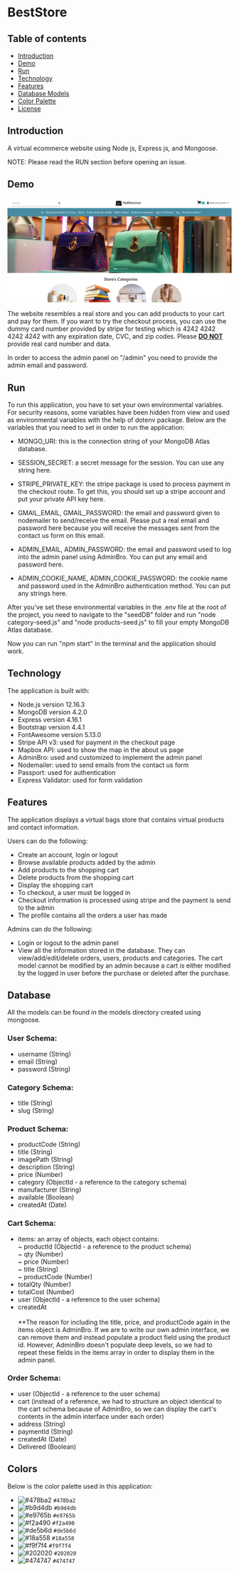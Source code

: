 # BestStore

## Table of contents

- [Introduction](#introduction)
- [Demo](#demo)
- [Run](#run)
- [Technology](#technology)
- [Features](#features)
- [Database Models](#database)
- [Color Palette](#colors)
- [License](#license)

## Introduction

A virtual ecommerce website using Node js, Express js, and Mongoose.

NOTE: Please read the RUN section before opening an issue.

## Demo

![screenshot](screenshot.png)



The website resembles a real store and you can add products to your cart and pay for them. If you want to try the checkout process, you can use the dummy card number provided by stripe for testing which is 4242 4242 4242 4242 with any expiration date, CVC, and zip codes. Please <u><b>DO NOT</b></u> provide real card number and data.

In order to access the admin panel on "/admin" you need to provide the admin email and password.

## Run

To run this application, you have to set your own environmental variables. For security reasons, some variables have been hidden from view and used as environmental variables with the help of dotenv package. Below are the variables that you need to set in order to run the application:

- MONGO_URI: this is the connection string of your MongoDB Atlas database.

- SESSION_SECRET: a secret message for the session. You can use any string here.

- STRIPE_PRIVATE_KEY: the stripe package is used to process payment in the checkout route. To get this, you should set up a stripe account and put your private API key here.

- GMAIL_EMAIL, GMAIL_PASSWORD: the email and password given to nodemailer to send/receive the email. Please put a real email and password here because you will receive the messages sent from the contact us form on this email.

- ADMIN_EMAIL, ADMIN_PASSWORD: the email and password used to log into the admin panel using AdminBro. You can put any email and password here.

- ADMIN_COOKIE_NAME, ADMIN_COOKIE_PASSWORD: the cookie name and password used in the AdminBro authentication method. You can put any strings here.

After you've set these environmental variables in the .env file at the root of the project, you need to navigate to the "seedDB" folder and run "node category-seed.js" and "node products-seed.js" to fill your empty MongoDB Atlas database.

Now you can run "npm start" in the terminal and the application should work.

## Technology

The application is built with:

- Node.js version 12.16.3
- MongoDB version 4.2.0
- Express version 4.16.1
- Bootstrap version 4.4.1
- FontAwesome version 5.13.0
- Stripe API v3: used for payment in the checkout page
- Mapbox API: used to show the map in the about us page
- AdminBro: used and customized to implement the admin panel
- Nodemailer: used to send emails from the contact us form
- Passport: used for authentication
- Express Validator: used for form validation

## Features

The application displays a virtual bags store that contains virtual products and contact information.

Users can do the following:

- Create an account, login or logout
- Browse available products added by the admin
- Add products to the shopping cart
- Delete products from the shopping cart
- Display the shopping cart
- To checkout, a user must be logged in
- Checkout information is processed using stripe and the payment is send to the admin
- The profile contains all the orders a user has made

Admins can do the following:

- Login or logout to the admin panel
- View all the information stored in the database. They can view/add/edit/delete orders, users, products and categories. The cart model cannot be modified by an admin because a cart is either modified by the logged in user before the purchase or deleted after the purchase.

## Database

All the models can be found in the models directory created using mongoose.

### User Schema:

- username (String)
- email (String)
- password (String)

### Category Schema:

- title (String)
- slug (String)

### Product Schema:

- productCode (String)
- title (String)
- imagePath (String)
- description (String)
- price (Number)
- category (ObjectId - a reference to the category schema)
- manufacturer (String)
- available (Boolean)
- createdAt (Date)

### Cart Schema:

- items: an array of objects, each object contains: <br>
  ~ productId (ObjectId - a reference to the product schema) <br>
  ~ qty (Number) <br>
  ~ price (Number) <br>
  ~ title (String) <br>
  ~ productCode (Number) <br>
- totalQty (Number)
- totalCost (Number)
- user (ObjectId - a reference to the user schema)
- createdAt
  <br><br>
  \*\*The reason for including the title, price, and productCode again in the items object is AdminBro. If we are to write our own admin interface, we can remove them and instead populate a product field using the product id. However, AdminBro doesn't populate deep levels, so we had to repeat these fields in the items array in order to display them in the admin panel.

### Order Schema:

- user (ObjectId - a reference to the user schema)
- cart (instead of a reference, we had to structure an object identical to the cart schema because of AdminBro, so we can display the cart's contents in the admin interface under each order)
- address (String)
- paymentId (String)
- createdAt (Date)
- Delivered (Boolean)

## Colors

Below is the color palette used in this application:

- ![#478ba2](https://via.placeholder.com/15/478ba2/000000?text=+) `#478ba2`
- ![#b9d4db](https://via.placeholder.com/15/b9d4db/000000?text=+) `#b9d4db`
- ![#e9765b](https://via.placeholder.com/15/e9765b/000000?text=+) `#e9765b`
- ![#f2a490](https://via.placeholder.com/15/f2a490/000000?text=+) `#f2a490`
- ![#de5b6d](https://via.placeholder.com/15/de5b6d/000000?text=+) `#de5b6d`
- ![#18a558](https://via.placeholder.com/15/18a558/000000?text=+) `#18a558`
- ![#f9f7f4](https://via.placeholder.com/15/f9f7f4/000000?text=+) `#f9f7f4`
- ![#202020](https://via.placeholder.com/15/202020/000000?text=+) `#202020`
- ![#474747](https://via.placeholder.com/15/474747/000000?text=+) `#474747`

